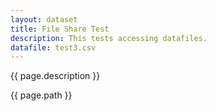 ```yaml
---
layout: dataset
title: File Share Test
description: This tests accessing datafiles.
datafile: test3.csv
---
```

{{ page.description }}

{{ page.path }}